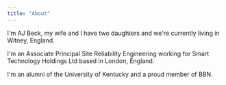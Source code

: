 ```yaml
---
title: "About"
---
```


I'm AJ Beck, my wife and I have two daughters and we're currently living in Witney, England.

I'm an Associate Principal Site Reliability Engineering working for Smart Technology Holdings Ltd based in London, England.

I'm an alumni of the University of Kentucky and a proud member of BBN.
